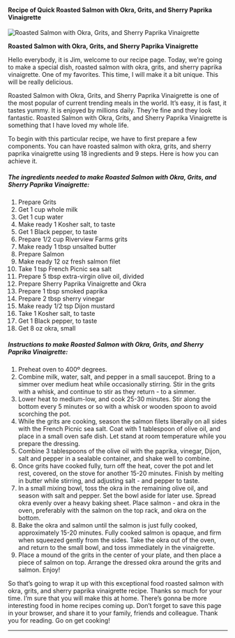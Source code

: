             

#### Recipe of Quick Roasted Salmon with Okra, Grits, and Sherry Paprika Vinaigrette

![Roasted Salmon with Okra, Grits, and Sherry Paprika Vinaigrette](https://img-global.cpcdn.com/recipes/5702339211034624/751x532cq70/roasted-salmon-with-okra-grits-and-sherry-paprika-vinaigrette-recipe-main-photo.jpg)

**Roasted Salmon with Okra, Grits, and Sherry Paprika Vinaigrette**

Hello everybody, it is Jim, welcome to our recipe page. Today, we’re going to make a special dish, roasted salmon with okra, grits, and sherry paprika vinaigrette. One of my favorites. This time, I will make it a bit unique. This will be really delicious.

Roasted Salmon with Okra, Grits, and Sherry Paprika Vinaigrette is one of the most popular of current trending meals in the world. It’s easy, it is fast, it tastes yummy. It is enjoyed by millions daily. They’re fine and they look fantastic. Roasted Salmon with Okra, Grits, and Sherry Paprika Vinaigrette is something that I have loved my whole life.

To begin with this particular recipe, we have to first prepare a few components. You can have roasted salmon with okra, grits, and sherry paprika vinaigrette using 18 ingredients and 9 steps. Here is how you can achieve it.

##### The ingredients needed to make Roasted Salmon with Okra, Grits, and Sherry Paprika Vinaigrette:

1.  Prepare Grits
2.  Get 1 cup whole milk
3.  Get 1 cup water
4.  Make ready 1 Kosher salt, to taste
5.  Get 1 Black pepper, to taste
6.  Prepare 1/2 cup Riverview Farms grits
7.  Make ready 1 tbsp unsalted butter
8.  Prepare Salmon
9.  Make ready 12 oz fresh salmon filet
10.  Take 1 tsp French Picnic sea salt
11.  Prepare 5 tbsp extra-virgin olive oil, divided
12.  Prepare Sherry Paprika Vinaigrette and Okra
13.  Prepare 1 tbsp smoked paprika
14.  Prepare 2 tbsp sherry vinegar
15.  Make ready 1/2 tsp Dijon mustard
16.  Take 1 Kosher salt, to taste
17.  Get 1 Black pepper, to taste
18.  Get 8 oz okra, small

##### Instructions to make Roasted Salmon with Okra, Grits, and Sherry Paprika Vinaigrette:

1.  Preheat oven to 400º degrees.
2.  Combine milk, water, salt, and pepper in a small saucepot. Bring to a simmer over medium heat while occasionally stirring. Stir in the grits with a whisk, and continue to stir as they return - to a simmer.
3.  Lower heat to medium-low, and cook 25-30 minutes. Stir along the bottom every 5 minutes or so with a whisk or wooden spoon to avoid scorching the pot.
4.  While the grits are cooking, season the salmon filets liberally on all sides with the French Picnic sea salt. Coat with 1 tablespoon of olive oil, and place in a small oven safe dish. Let stand at room temperature while you prepare the dressing.
5.  Combine 3 tablespoons of the olive oil with the paprika, vinegar, Dijon, salt and pepper in a sealable container, and shake well to combine.
6.  Once grits have cooked fully, turn off the heat, cover the pot and let rest, covered, on the stove for another 15-20 minutes. Finish by melting in butter while stirring, and adjusting salt - and pepper to taste.
7.  In a small mixing bowl, toss the okra in the remaining olive oil, and season with salt and pepper. Set the bowl aside for later use. Spread okra evenly over a heavy baking sheet. Place salmon - and okra in the oven, preferably with the salmon on the top rack, and okra on the bottom.
8.  Bake the okra and salmon until the salmon is just fully cooked, approximately 15-20 minutes. Fully cooked salmon is opaque, and firm when squeezed gently from the sides. Take the okra out of the oven, and return to the small bowl, and toss immediately in the vinaigrette.
9.  Place a mound of the grits in the center of your plate, and then place a piece of salmon on top. Arrange the dressed okra around the grits and salmon. Enjoy!

So that’s going to wrap it up with this exceptional food roasted salmon with okra, grits, and sherry paprika vinaigrette recipe. Thanks so much for your time. I’m sure that you will make this at home. There’s gonna be more interesting food in home recipes coming up. Don’t forget to save this page in your browser, and share it to your family, friends and colleague. Thank you for reading. Go on get cooking!

* * *